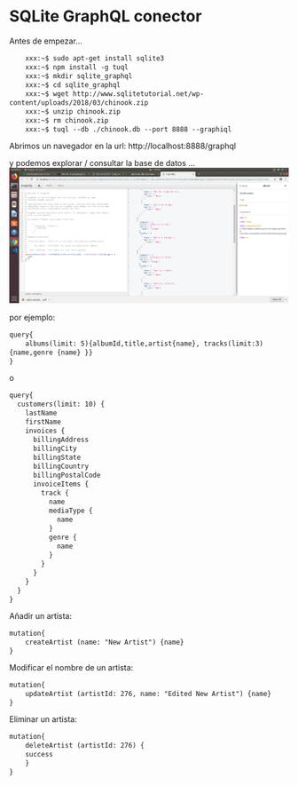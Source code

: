 # SQLite GraphQL conector 

Antes de empezar...
```shell
    xxx:~$ sudo apt-get install sqlite3
    xxx:~$ npm install -g tuql
    xxx:~$ mkdir sqlite_graphql
    xxx:~$ cd sqlite_graphql
    xxx:~$ wget http://www.sqlitetutorial.net/wp-content/uploads/2018/03/chinook.zip
    xxx:~$ unzip chinook.zip
    xxx:~$ rm chinook.zip
    xxx:~$ tuql --db ./chinook.db --port 8888 --graphiql
```

Abrimos un navegador en la url:  http://localhost:8888/graphql

y podemos explorar / consultar la base de datos ... 
![graphiql](graphiQL_sobre_tuql_SQLite_Chinook_DB.png)

por ejemplo:

    query{
        albums(limit: 5){albumId,title,artist{name}, tracks(limit:3){name,genre {name} }}
    }

o 

    query{
      customers(limit: 10) {
        lastName
        firstName
        invoices {
          billingAddress
          billingCity
          billingState
          billingCountry
          billingPostalCode
          invoiceItems {
            track {
              name
              mediaType {
                name
              }
              genre {
                name
              }
            }
          }
        }
      }
    }

Añadir un artista:

    mutation{
        createArtist (name: "New Artist") {name}
    }


Modificar el nombre de un artista:

    mutation{
        updateArtist (artistId: 276, name: "Edited New Artist") {name}
    }


Eliminar un artista:
    
    mutation{
        deleteArtist (artistId: 276) {
        success
        }
    }

